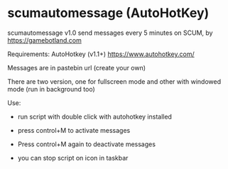 # scumautomessage (AutoHotKey)
scumautomessage v1.0 send messages every 5 minutes on SCUM, by https://gamebotland.com

Requirements: AutoHotkey (v1.1+)
https://www.autohotkey.com/

Messages are in pastebin url (create your own)

There are two version, one for fullscreen mode and other with windowed mode (run in background too)

Use:
- run script with double click with autohotkey installed

- press control+M to activate messages

- Press control+M again to deactivate messages

- you can stop script on icon in taskbar
